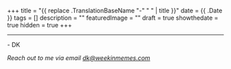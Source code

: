 +++
title = "{{ replace .TranslationBaseName "-" " " | title }}"
date = {{ .Date }}
tags = []
description = ""
featuredImage = ""
draft = true
showthedate = true
hidden = true
+++


---
\- DK

*Reach out to me via email [dk@weekinmemes.com](mailto:dk@weekinmemes.com)*